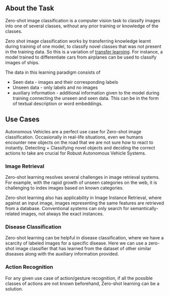 ## About the Task

Zero-shot image classification is a computer vision task to classify images into one of several classes, without any prior training or knowledge of the classes. 

Zero shot image classification works by transferring knowledge learnt during training of one model, to classify novel classes that was not present in the training data. So this is a variation of [transfer learning](https://www.youtube.com/watch?v=BqqfQnyjmgg). For instance, a model trained to differentiate cars from airplanes can be used to classify images of ships.

The data in this learning paradigm consists of

- Seen data - images and their corresponding labels
- Unseen data -  only labels and no images
- auxiliary information - additional information given to the model during training connecting the unseen and seen data. This can be in the form of textual description or word embeddings.


## Use Cases

Autonomous Vehicles are a perfect use case for Zero-shot image classification. Occasionally in real-life situations, even we humans encounter new objects on the road that we are not sure how to react to instantly. Detecting + Classifying novel objects and deciding the correct actions to take are crucial for Robust Autonomous Vehicle Systems.

### Image Retrieval
Zero-shot learning resolves several challenges in image retrieval systems. For example, with the rapid growth of unseen categories on the web, it is challenging to index images based on known categories.

Zero-shot learning also has applicability in Image Instance Retrieval, where against an input image, images representing the same features are retrieved from a database. Conventional systems can only search for  semantically-related images, not always the exact instances.

### Disease Classification
Zero-shot learning can be helpful in disease classification, where we have a scarcity of labeled images for a specific disease. Here we can use a zero-shot image classifier that has learned from the dataset of other similar diseases along with the auxiliary information provided.


### Action Recognition
For any given use case of action/gesture recognition, if all the possible classes of actions are not known beforehand, Zero-shot learning can be a solution.

